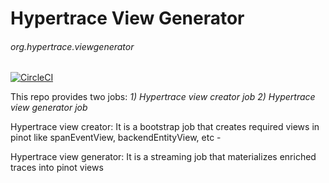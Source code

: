 # Hypertrace View Generator

###### org.hypertrace.viewgenerator

[![CircleCI](https://circleci.com/gh/hypertrace/hypertrace-view-generator.svg?style=svg)](https://circleci.com/gh/hypertrace/hypertrace-view-generator)

This repo provides two jobs: *1) Hypertrace view creator job 2) Hypertrace view generator job*

Hypertrace view creator:
It is a bootstrap job that creates required views in pinot like spanEventView, backendEntityView, etc - 

Hypertrace view generator: 
It is a streaming job that materializes enriched traces into pinot views
